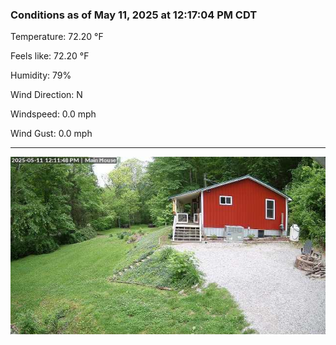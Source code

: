 ### Conditions as of May 11, 2025 at 12:17:04 PM CDT 

Temperature: 72.20 &deg;F

Feels like: 72.20 &deg;F

Humidity: 79%

Wind Direction: N

Windspeed: 0.0 mph

Wind Gust: 0.0 mph

---

<img src="./images/latest.jpeg"/>

